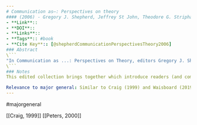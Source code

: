 ```yaml
---
# Communication as–: Perspectives on theory
#### (2006) - Gregory J. Shepherd, Jeffrey St John, Theodore G. Striphas
- **Link**:: 
- **DOI**:: 
- **Links**:: 
- **Tags**:: #book
- **Cite Key**:: [@shepherdCommunicationPerspectivesTheory2006]
### Abstract
\```
"In Communication as ...: Perspectives on Theory, editors Gregory J. Shepherd, Jeffrey St. John, and Ted Striphas bring together a collection of 27 essays that explores the wide range of theorizing about communication, cutting across all lines of traditional divisions in the field." "The essays in this text are written by leading scholars in the field of communication theory, with each scholar employing a particular stance or perspective on what communication theory is and how it functions. In essays that are brief, argumentative, and forceful, the scholars propose their perspective as a primary or essential way of viewing communication with decided benefits over other views."–BOOK JACKET.
\```
### Notes
This edited collection brings together which introduce readers (and communication/media studies scholars) to the theoretical debates that have and continue to animate the “field” of communications. Each chapter provides a different understanding of what communications is, what communications scholars do, and how communications should orient itself. While the book presents communications theory/history from a Western perspective, the authors move from micro to macro issues relevant to the field. 

Relevance to major general: Similar to Craig (1999) and Waisboard (2019) in providing an overview of the disciplines that fall under the umbrella of communications, media studies, cultural studies, STS, media anthropology (which make up the larger field of communications).
---
```

#majorgeneral 

[[Craig, 1999]]
[[Peters, 2000]]
